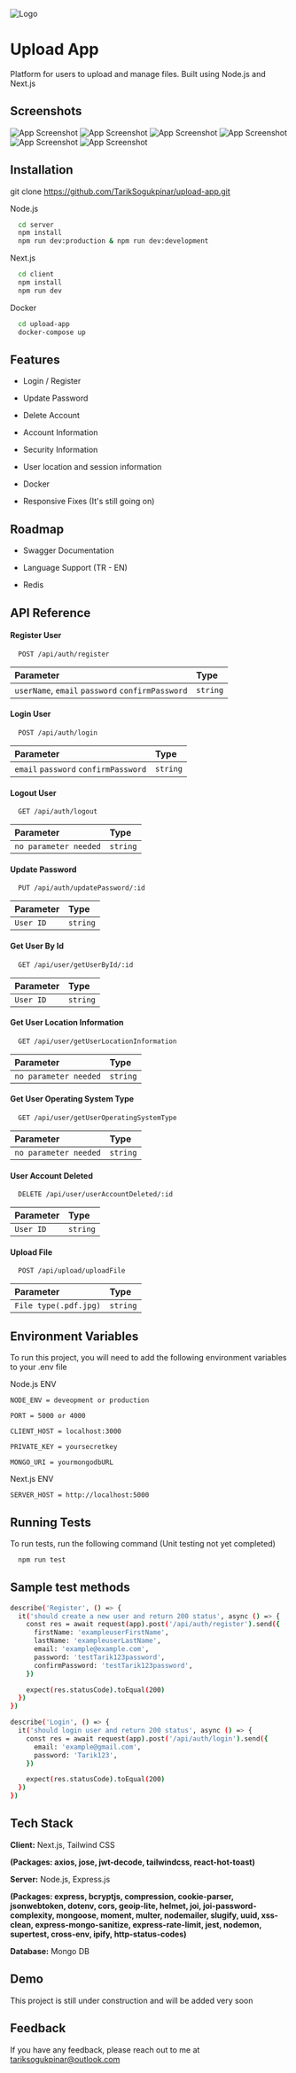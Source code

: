 
![Logo](https://i.ibb.co/V2kwCdP/Aqua-Black-Cloud-Upload-Brand-Logo.png )


# Upload App

Platform for users to upload and manage files. Built using Node.js and Next.js


## Screenshots

![App Screenshot](https://i.ibb.co/gD5yrz0/Screenshot-8.png)
![App Screenshot](https://i.ibb.co/yY0F7y0/Screenshot-9.png)
![App Screenshot](https://i.ibb.co/PW5zGFQ/Screenshot-10.png)
![App Screenshot](https://i.ibb.co/gtg9FML/Screenshot-3.png)
![App Screenshot](https://i.ibb.co/hWXSBSm/Screenshot-6.png)
![App Screenshot](https://i.ibb.co/3W5FwHp/Screenshot-7.png)




## Installation

git clone https://github.com/TarikSogukpinar/upload-app.git

Node.js
```bash
  cd server
  npm install
  npm run dev:production & npm run dev:development
```

Next.js
```bash
  cd client
  npm install
  npm run dev
```

Docker
```bash
  cd upload-app
  docker-compose up
```
    
## Features

- Login / Register

- Update Password

- Delete Account

- Account Information

- Security Information

- User location and session information

- Docker

- Responsive Fixes (It's still going on)


## Roadmap
- Swagger Documentation

- Language Support (TR - EN)

- Redis





## API Reference

#### Register User

```http
  POST /api/auth/register
```

| Parameter | Type     | 
| :-------- | :------- | 
| `userName`, `email` `password` `confirmPassword`| `string` | 

#### Login User

```http
  POST /api/auth/login
```

| Parameter | Type     | 
| :-------- | :------- | 
| `email` `password` `confirmPassword`| `string` | 

#### Logout User

```http
  GET /api/auth/logout
```

| Parameter | Type     | 
| :-------- | :------- | 
| `no parameter needed` | `string` | 


#### Update Password

```http
  PUT /api/auth/updatePassword/:id
```

| Parameter | Type     | 
| :-------- | :------- | 
| `User ID` | `string` | 


#### Get User By Id

```http
  GET /api/user/getUserById/:id
```

| Parameter | Type     | 
| :-------- | :------- | 
| `User ID` | `string` | 


#### Get User Location Information

```http
  GET /api/user/getUserLocationInformation
```

| Parameter | Type     | 
| :-------- | :------- | 
| `no parameter needed` | `string` | 


#### Get User Operating System Type

```http
  GET /api/user/getUserOperatingSystemType
```

| Parameter | Type     | 
| :-------- | :------- | 
| `no parameter needed` | `string` | 


#### User Account Deleted

```http
  DELETE /api/user/userAccountDeleted/:id
```

| Parameter | Type     | 
| :-------- | :------- | 
| `User ID` | `string` | 


#### Upload File

```http
  POST /api/upload/uploadFile
```

| Parameter | Type     | 
| :-------- | :------- | 
| `File type(.pdf.jpg)` | `string` | 







## Environment Variables

To run this project, you will need to add the following environment variables to your .env file

Node.js ENV

`NODE_ENV = deveopment or production`

`PORT = 5000 or 4000`

`CLIENT_HOST = localhost:3000`

`PRIVATE_KEY = yoursecretkey`

`MONGO_URI = yourmongodbURL`

Next.js ENV

`SERVER_HOST = http://localhost:5000`


## Running Tests

To run tests, run the following command (Unit testing not yet completed)

```bash
  npm run test
```

## Sample test methods

```bash
describe('Register', () => {
  it('should create a new user and return 200 status', async () => {
    const res = await request(app).post('/api/auth/register').send({
      firstName: 'exampleuserFirstName',
      lastName: 'exampleuserLastName',
      email: 'example@example.com',
      password: 'testTarik123password',
      confirmPassword: 'testTarik123password',
    })

    expect(res.statusCode).toEqual(200)
  })
})

describe('Login', () => {
  it('should login user and return 200 status', async () => {
    const res = await request(app).post('/api/auth/login').send({
      email: 'example@gmail.com',
      password: 'Tarik123',
    })

    expect(res.statusCode).toEqual(200)
  })
})

```


## Tech Stack

**Client:** Next.js, Tailwind CSS 

**(Packages: axios, jose, jwt-decode, tailwindcss, react-hot-toast)**

**Server:** Node.js, Express.js 

**(Packages: express, bcryptjs, compression, cookie-parser, jsonwebtoken, dotenv, cors, geoip-lite, helmet, joi, joi-password-complexity, mongoose, moment, multer, nodemailer, slugify, uuid, xss-clean, express-mongo-sanitize, express-rate-limit, jest, nodemon, supertest, cross-env, ipify, http-status-codes)**

**Database:** Mongo DB
## Demo

This project is still under construction and will be added very soon


## Feedback

If you have any feedback, please reach out to me at tariksogukpinar@outlook.com

